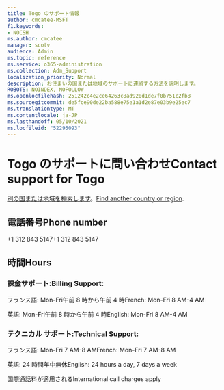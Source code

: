 ```yaml
---
title: Togo のサポート情報
author: cmcatee-MSFT
f1.keywords:
- NOCSH
ms.author: cmcatee
manager: scotv
audience: Admin
ms.topic: reference
ms.service: o365-administration
ms.collection: Adm_Support
localization_priority: Normal
description: お住まいの国または地域のサポートに連絡する方法を説明します。
ROBOTS: NOINDEX, NOFOLLOW
ms.openlocfilehash: 251242c4e2ce64263c8ad920d1de7f0b751c2fb8
ms.sourcegitcommit: de5fce90de22ba588e75e1a1d2e87e03b9e25ec7
ms.translationtype: MT
ms.contentlocale: ja-JP
ms.lasthandoff: 05/10/2021
ms.locfileid: "52295093"
---
```

# <a name="contact-support-for-togo"></a><span data-ttu-id="d8b0c-103">Togo のサポートに問い合わせ</span><span class="sxs-lookup"><span data-stu-id="d8b0c-103">Contact support for Togo</span></span>

<span data-ttu-id="d8b0c-104">[別の国または地域を検索します](../../business-video/get-help-support.md)。</span><span class="sxs-lookup"><span data-stu-id="d8b0c-104">[Find another country or region](../../business-video/get-help-support.md).</span></span>

## <a name="phone-number"></a><span data-ttu-id="d8b0c-105">電話番号</span><span class="sxs-lookup"><span data-stu-id="d8b0c-105">Phone number</span></span>
<span data-ttu-id="d8b0c-106">+1 312 843 5147</span><span class="sxs-lookup"><span data-stu-id="d8b0c-106">+1 312 843 5147</span></span>

## <a name="hours"></a><span data-ttu-id="d8b0c-107">時間</span><span class="sxs-lookup"><span data-stu-id="d8b0c-107">Hours</span></span>
### <a name="billing-support"></a><span data-ttu-id="d8b0c-108">課金サポート:</span><span class="sxs-lookup"><span data-stu-id="d8b0c-108">Billing Support:</span></span>

<span data-ttu-id="d8b0c-109">フランス語: Mon-Fri午前 8 時から午前 4 時</span><span class="sxs-lookup"><span data-stu-id="d8b0c-109">French: Mon-Fri 8 AM-4 AM</span></span>

<span data-ttu-id="d8b0c-110">英語: Mon-Fri午前 8 時から午前 4 時</span><span class="sxs-lookup"><span data-stu-id="d8b0c-110">English: Mon-Fri 8 AM-4 AM</span></span>

### <a name="technical-support"></a><span data-ttu-id="d8b0c-111">テクニカル サポート:</span><span class="sxs-lookup"><span data-stu-id="d8b0c-111">Technical Support:</span></span>

<span data-ttu-id="d8b0c-112">フランス語: Mon-Fri 7 AM-8 AM</span><span class="sxs-lookup"><span data-stu-id="d8b0c-112">French: Mon-Fri 7 AM-8 AM</span></span>

<span data-ttu-id="d8b0c-113">英語: 24 時間年中無休</span><span class="sxs-lookup"><span data-stu-id="d8b0c-113">English: 24 hours a day, 7 days a week</span></span>

<span data-ttu-id="d8b0c-114">国際通話料が適用される</span><span class="sxs-lookup"><span data-stu-id="d8b0c-114">International call charges apply</span></span>
